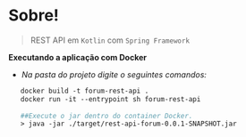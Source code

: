 # Sobre!

> REST API em `Kotlin` com `Spring Framework`


**Executando a aplicação com Docker**
* _Na pasta do projeto digite o seguintes comandos:_
```dockerfile
   docker build -t forum-rest-api .
   docker run -it --entrypoint sh forum-rest-api
   
   ##Execute o jar dentro do container Docker.
   > java -jar ./target/rest-api-forum-0.0.1-SNAPSHOT.jar
```

